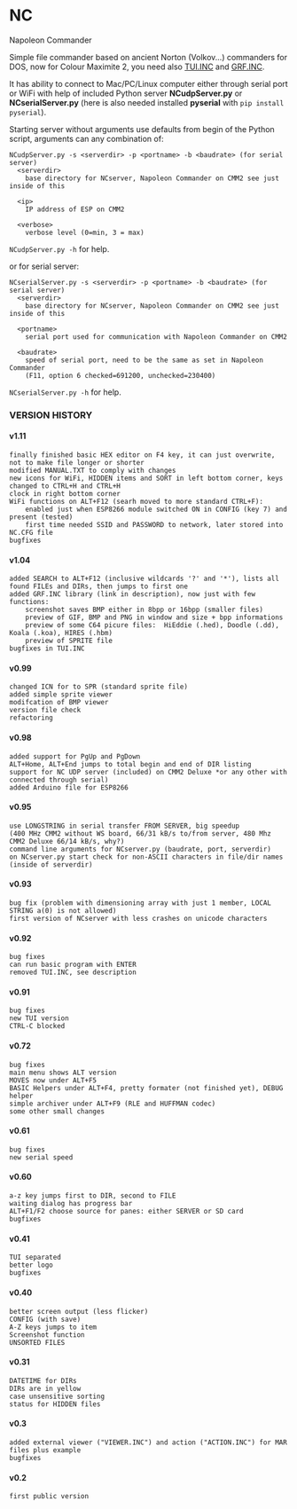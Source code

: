 # NC
 Napoleon Commander

Simple file commander based on ancient Norton (Volkov...) commanders for DOS, now for Colour Maximite 2,
you need also [TUI.INC](https://github.com/jirsoft/TUI/blob/master/TUI.INC) and [GRF.INC](https://github.com/jirsoft/GRF/blob/master/GRF.INC).

It has ability to connect to Mac/PC/Linux computer either through serial port or WiFi with help of included Python server **NCudpServer.py** or **NCserialServer.py** (here is also needed installed **pyserial** with `pip install pyserial`).

Starting server without arguments use defaults from begin of the Python script, arguments can any combination of:
```
NCudpServer.py -s <serverdir> -p <portname> -b <baudrate> (for serial server)
  <serverdir>
    base directory for NCserver, Napoleon Commander on CMM2 see just inside of this

  <ip>
    IP address of ESP on CMM2

  <verbose>
    verbose level (0=min, 3 = max)
``` 
`NCudpServer.py -h` for help.

or for serial server:
```
NCserialServer.py -s <serverdir> -p <portname> -b <baudrate> (for serial server)
  <serverdir>
    base directory for NCserver, Napoleon Commander on CMM2 see just inside of this

  <portname>
    serial port used for communication with Napoleon Commander on CMM2

  <baudrate>
    speed of serial port, need to be the same as set in Napoleon Commander
    (F11, option 6 checked=691200, unchecked=230400)
```
`NCserialServer.py -h` for help.


### VERSION HISTORY
#### v1.11
	finally finished basic HEX editor on F4 key, it can just overwrite, not to make file longer or shorter
	modified MANUAL.TXT to comply with changes
	new icons for WiFi, HIDDEN items and SORT in left bottom corner, keys changed to CTRL+H and CTRL+H
	clock in right bottom corner
	WiFi functions on ALT+F12 (searh moved to more standard CTRL+F):
		enabled just when ESP8266 module switched ON in CONFIG (key 7) and present (tested)
		first time needed SSID and PASSWORD to network, later stored into NC.CFG file
	bugfixes

#### v1.04
	added SEARCH to ALT+F12 (inclusive wildcards '?' and '*'), lists all found FILEs and DIRs, then jumps to first one
	added GRF.INC library (link in description), now just with few functions:
		screenshot saves BMP either in 8bpp or 16bpp (smaller files)
		preview of GIF, BMP and PNG in window and size + bpp informations
		preview of some C64 picure files:  HiEddie (.hed), Doodle (.dd), Koala (.koa), HIRES (.hbm)
		preview of SPRITE file
	bugfixes in TUI.INC
	
#### v0.99
	changed ICN for to SPR (standard sprite file)
	added simple sprite viewer
	modifcation of BMP viewer
	version file check
	refactoring

#### v0.98
	added support for PgUp and PgDown
	ALT+Home, ALT+End jumps to total begin and end of DIR listing
	support for NC UDP server (included) on CMM2 Deluxe *or any other with connected through serial)
	added Arduino file for ESP8266

#### v0.95
	use LONGSTRING in serial transfer FROM SERVER, big speedup
	(400 MHz CMM2 without WS board, 66/31 kB/s to/from server, 480 Mhz CMM2 Deluxe 66/14 kB/s, why?) 
	command line arguments for NCserver.py (baudrate, port, serverdir)
	on NCserver.py start check for non-ASCII characters in file/dir names (inside of serverdir)

#### v0.93
	bug fix (problem with dimensioning array with just 1 member, LOCAL STRING a(0) is not allowed)
	first version of NCserver with less crashes on unicode characters

#### v0.92
	bug fixes
	can run basic program with ENTER
	removed TUI.INC, see description
	
#### v0.91
	bug fixes
	new TUI version
	CTRL-C blocked
	
#### v0.72
	bug fixes
	main menu shows ALT version
	MOVES now under ALT+F5
	BASIC Helpers under ALT+F4, pretty formater (not finished yet), DEBUG helper
	simple archiver under ALT+F9 (RLE and HUFFMAN codec)
	some other small changes

#### v0.61
	bug fixes
	new serial speed

#### v0.60
	a-z key jumps first to DIR, second to FILE
	waiting dialog has progress bar
	ALT+F1/F2 choose source for panes: either SERVER or SD card
	bugfixes
	
#### v0.41
	TUI separated
	better logo
	bugfixes

#### v0.40
	better screen output (less flicker)
	CONFIG (with save)
	A-Z keys jumps to item
	Screenshot function
	UNSORTED FILES
	
#### v0.31
	DATETIME for DIRs
	DIRs are in yellow
	case unsensitive sorting
	status for HIDDEN files

#### v0.3
	added external viewer ("VIEWER.INC") and action ("ACTION.INC") for MAR files plus example
	bugfixes


#### v0.2
	first public version
